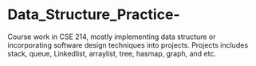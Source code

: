 # Data_Structure_Practice-
Course work in CSE 214, mostly implementing data structure or incorporating software design techniques into projects.
Projects includes stack, queue, Linkedlist, arraylist, tree, hasmap, graph, and etc. 
